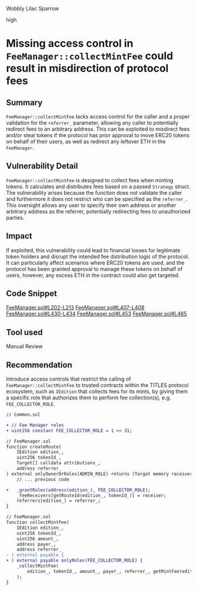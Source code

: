 Wobbly Lilac Sparrow

high

# Missing access control in `FeeManager::collectMintFee` could result in misdirection of protocol fees

## Summary

`FeeManager::collectMintFee` lacks access control for the caller and a proper validation for the `referrer_` parameter, allowing any caller to potentially redirect fees to an arbitrary address. This can be exploited to misdirect fees and/or steal tokens if the protocol has prior approval to move ERC20 tokens on behalf of their users, as well as redirect any leftover ETH in the `FeeManager`.

## Vulnerability Detail

`FeeManager::collectMintFee` is designed to collect fees when minting tokens. It calculates and distributes fees based on a passed `Strategy` struct. The vulnerability arises because the function does not validate the caller and furthermore it does not restrict who can be specified as the `referrer_`. This oversight allows any user to specify their own address or another arbitrary address as the referrer, potentially redirecting fees to unauthorized parties.

## Impact

If exploited, this vulnerability could lead to financial losses for legitimate token holders and disrupt the intended fee distribution logic of the protocol. It can particularly affect scenarios where ERC20 tokens are used, and the protocol has been granted approval to manage these tokens on behalf of users, however, any excess ETH in the contract could also get targeted.

## Code Snippet

[FeeManager.sol#L202-L213](https://github.com/sherlock-audit/2024-04-titles/blob/main/wallflower-contract-v2/src/fees/FeeManager.sol#L202-L213)
[FeeManager.sol#L407-L408](https://github.com/sherlock-audit/2024-04-titles/blob/main/wallflower-contract-v2/src/fees/FeeManager.sol#L407-L408)
[FeeManager.sol#L430-L434](https://github.com/sherlock-audit/2024-04-titles/blob/main/wallflower-contract-v2/src/fees/FeeManager.sol#L430-L434)
[FeeManager.sol#L453](https://github.com/sherlock-audit/2024-04-titles/blob/main/wallflower-contract-v2/src/fees/FeeManager.sol#L453)
[FeeManager.sol#L465](https://github.com/sherlock-audit/2024-04-titles/blob/main/wallflower-contract-v2/src/fees/FeeManager.sol#L465)

## Tool used

Manual Review

## Recommendation
Introduce access controls that restrict the calling of `FeeManager::collectMintFee` to trusted contracts within the TITLES protocol ecosystem, such as `IEdition` that collects fees for its mints, by giving them a specific role that authorizes them to perform fee collection(s), e.g. `FEE_COLLECTOR_ROLE`.

```diff
// Common.sol

+ // Fee Manager roles
+ uint256 constant FEE_COLLECTOR_ROLE = 1 << 31;
```

```diff
// FeeManager.sol
function createRoute(
    IEdition edition_,
    uint256 tokenId_,
    Target[] calldata attributions_,
    address referrer_
) external onlyOwnerOrRoles(ADMIN_ROLE) returns (Target memory receiver) {
    // ... previous code

+   _grantRoles(address(edition_), FEE_COLLECTOR_ROLE);
    _feeReceivers[getRouteId(edition_, tokenId_)] = receiver;
    referrers[edition_] = referrer_;
}
```

```diff
// FeeManager.sol
function collectMintFee(
    IEdition edition_,
    uint256 tokenId_,
    uint256 amount_,
    address payer_,
    address referrer_
- ) external payable {
+ ) external payable onlyRoles(FEE_COLLECTOR_ROLE) {
    _collectMintFee(
        edition_, tokenId_, amount_, payer_, referrer_, getMintFee(edition_, tokenId_, amount_)
    );
}
```